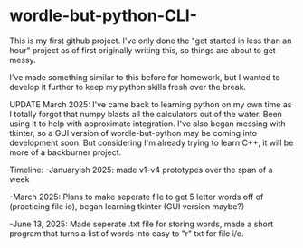 # wordle-but-python-CLI-
This is my first github project. I've only done the "get started in less than an hour" project as of first originally writing this, so things are about to get messy.

I've made something similar to this before for homework, but I wanted to develop it further to keep my python skills fresh over the break.

UPDATE March 2025:
I've came back to learning python on my own time as I totally forgot that numpy blasts all the calculators out of the water. Been using it to help with approximate integration. I've also began messing with tkinter, so a GUI version of wordle-but-python may be coming into development soon. But considering I'm already trying to learn C++, it will be more of a backburner project.


Timeline:
-Januaryish 2025: made v1-v4 prototypes over the span of a week

-March 2025: Plans to make seperate file to get 5 letter words off of (practicing file io), began learning tkinter (GUI version maybe?)

-June 13, 2025: Made seperate .txt file for storing words, made a short program that turns a list of words into easy to "r" txt for file i/o. 
